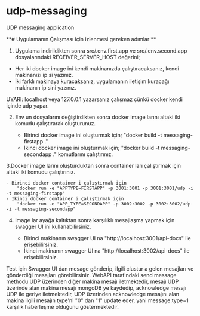 # udp-messaging
UDP messaging application


**# Uygulamanın Çalışması için izlenmesi gereken adımlar **

1. Uygulama indirildikten sonra src/.env.first.app ve src/.env.second.app dosyalarındaki RECEIVER_SERVER_HOST değerini;

  - Her iki docker image ini kendi makinanızda çalıştıracaksanız, kendi makinanızı ip si yazınız.
  - İki farklı makinaya kuracaksanız, uygulamanın iletişim kuracağı makinanın ip sini yazınız. 
  
  UYARI: localhost veya 127.0.0.1 yazarsanız çalışmaz çünkü docker kendi içinde udp yapar.


2. Env un dosyalarını değiştirdikten sonra docker image larını altaki iki komudu çalıştırarak oluşturunuz.

   - Birinci docker image ini oluşturmak için; 
      "docker build -t messaging-firstapp ."
   - İkinci docker image ini oluşturmak için; 
      "docker build -t messaging-secondapp ." komutlarını çalıştırınız.


3.Docker image larını oluşturduktan sonra container ları çalıştırmak için altaki iki komudu çalıştırınız.

    - Birinci docker container i çalıştırmak için 
        "docker run -e "APPTYPE=FIRSTAPP" -p 3001:3001 -p 3001:3001/udp -i -t messaging-firstapp"
    - İkinci docker container i çalıştırmak için 
        "docker run -e "APP_TYPE=SECONDAPP" -p 3002:3002 -p 3002:3002/udp -i -t messaging-secondapp"


4. Image lar ayağa kaltıktan sonra karşılıklı mesajlaşma yapmak için swagger UI ini kullanabilirsiniz.

   - Birinci makinanın swagger UI na "http://localhost:3001/api-docs" ile erişebilirsiniz.
   - İkinci makinanın swagger UI na "http://localhost:3002/api-docs" ile erişebilirsiniz.

Test için Swagger UI dan mesage gönderip, ilgili clustur a gelen mesajları ve gönderdiği mesajları görebilirsiniz. 
WebAPI tarafındaki send message methodu UDP üzerinden diğer makina mesajı iletmektedir, mesajı UDP üzerinde alan makina mesajı 
mongoDB ye kaydedip, acknowledge mesajı UDP ile geriye iletmektedir, UDP üzerinden acknowledge mesajını alan makina 
ilgili mesajın type'ni "0" dan "1" update eder, yani message.type=1 karşılık haberleşme olduğunu göstermektedir.
